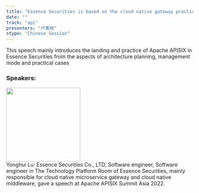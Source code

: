 ```yaml
---
title: "Essence Securities is based on the cloud native gateway practice of Apache APISIX"
date: "" 
track: "api"
presenters: "卢勇辉"
stype: "Chinese Session"
---
```

This speech mainly introduces the landing and practice of Apache APISIX in Essence Securities from the aspects of architecture planning, management mode and practical cases
 ### Speakers: 
 <img src="images/speaker/1238.png" width="200" /><br>Yonghui Lu: Essence Securities Co., LTD, Software engineer, Software engineer in The Technology Platform Room of Essence Securities, mainly responsible for cloud native microservice gateway and cloud native middleware, gave a speech at Apache APISIX Summit Asia 2022.

 